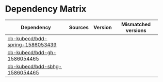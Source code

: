 # Dependency Matrix

Dependency | Sources | Version | Mismatched versions
---------- | ------- | ------- | -------------------
[cb-kubecd/bdd-spring-1586053439](https://github.com/cb-kubecd/bdd-spring-1586053439.git) |  | []() | 
[cb-kubecd/bdd-gh-1586054465](https://github.com/cb-kubecd/bdd-gh-1586054465.git) |  | []() | 
[cb-kubecd/bdd-sbhg-1586054465](https://github.com/cb-kubecd/bdd-sbhg-1586054465.git) |  | []() | 
